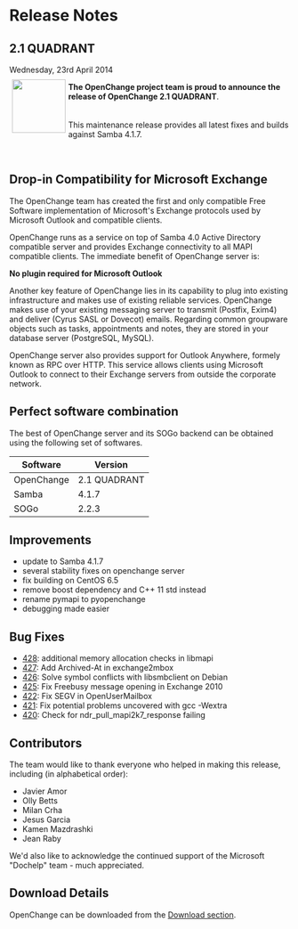 # Release Notes #

<div class="news">
  <h2>2.1 QUADRANT</h2>
  <div class="date">Wednesday, 23rd April 2014</div>

<img border="0" width="96" height="96" style="border: 0pt none;
margin: -5px 5px 5px; float: left;" alt=""
src="/images/openchange_logo_v2.png" />

**The OpenChange project team is proud to announce the release of
OpenChange 2.1 QUADRANT**.  
<br/><br/> 
This maintenance release provides all latest fixes and builds against
Samba 4.1.7.

<br>

## Drop-in Compatibility for Microsoft Exchange ##

The OpenChange team has created the first and only compatible Free
Software implementation of Microsoft's Exchange protocols used by
Microsoft Outlook and compatible clients.

OpenChange runs as a service on top of Samba 4.0 Active Directory
compatible server and provides Exchange connectivity to all MAPI
compatible clients. The immediate benefit of OpenChange server is:

**No plugin required for Microsoft Outlook**

Another key feature of OpenChange lies in its capability to plug into
existing infrastructure and makes use of existing reliable
services. OpenChange makes use of your existing messaging server to
transmit (Postfix, Exim4) and deliver (Cyrus SASL or Dovecot)
emails. Regarding common groupware objects such as tasks, appointments
and notes, they are stored in your database server (PostgreSQL,
MySQL).

OpenChange server also provides support for Outlook Anywhere, formely
known as RPC over HTTP. This service allows clients using Microsoft
Outlook to connect to their Exchange servers from outside the corporate
network.

## Perfect software combination ##

The best of OpenChange server and its SOGo backend can be obtained
using the following set of softwares.

Software   | Version
---------- | -------
OpenChange | 2.1 QUADRANT
Samba      | 4.1.7
SOGo       | 2.2.3

## Improvements ##

- update to Samba 4.1.7
- several stability fixes on openchange server
- fix building on CentOS 6.5
- remove boost dependency and C++ 11 std instead
- rename pymapi to pyopenchange
- debugging made easier

## Bug Fixes ##

* [428](http://tracker.openchange.org/issues/428): additional memory allocation checks in libmapi 
* [427](http://tracker.openchange.org/issues/427): Add Archived-At in exchange2mbox
* [426](http://tracker.openchange.org/issues/426): Solve symbol conflicts with libsmbclient on Debian
* [425](http://tracker.openchange.org/issues/425): Fix Freebusy message opening in Exchange 2010
* [422](http://tracker.openchange.org/issues/422): Fix SEGV in OpenUserMailbox
* [421](http://tracker.openchange.org/issues/421): Fix potential problems uncovered with gcc -Wextra
* [420](http://tracker.openchange.org/issues/420): Check for ndr_pull_mapi2k7_response failing

## Contributors ##

The team would like to thank everyone who helped in making this release,
including (in alphabetical order):

- Javier Amor
- Olly Betts
- Milan Crha
- Jesus Garcia
- Kamen Mazdrashki
- Jean Raby

We'd also like to acknowledge the continued support of the Microsoft
"Dochelp" team - much appreciated.


## Download Details ##

OpenChange can be downloaded from the [Download section](/download/index.html).


</div>
